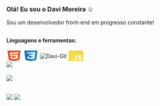 ### Olá! Eu sou o Davi Moreira :relaxed:
<p>Sou um desenvolvedor front-end em progresso constante!</p>

##

<h4>Linguagens e ferramentas:</h4>
<div style="display: inline_block">
  <img align="center" alt="Davi-HTML" height="28" width="40" src="https://raw.githubusercontent.com/devicons/devicon/master/icons/html5/html5-original.svg" />
  <img align="center" alt="Davi-CSS" height="28" width="40" src="https://raw.githubusercontent.com/devicons/devicon/master/icons/css3/css3-original.svg" />
  <img align="center" alt="Davi-Git" height="28" width="40" src="https://cdn.jsdelivr.net/gh/devicons/devicon/icons/git/git-original.svg" />
  <img align="center" alt="Davi-Js" height="28" width="40" src="https://raw.githubusercontent.com/devicons/devicon/master/icons/javascript/javascript-plain.svg" /><br>
</div>

<div>
  <a href="https://github.com/davimoreira06">
  <img height="180em" src="https://github-readme-stats.vercel.app/api?username=davimoreira06&show_icons=true&theme=tokyonight&include_all_commits=true&count_private=true"/>
</div>
  
  <br>
  
  <img height="160em" src="https://github-readme-stats.vercel.app/api/top-langs/?username=davimoreira06&layout=compact&show_icons=true&theme=tokyonight"/>
  
  ##
  
<div>
  <a href="https://www.linkedin.com/in/davi-moreira-a71587261/" target="_blank"><img src="https://img.shields.io/badge/-LinkedIn-%230077B5?style=for-the-badge&logo=linkedin&logoColor=white" target="_blank"></a>
  <a href = "mailto:davimoreira291273@gmail.com"><img src="https://img.shields.io/badge/-Gmail-%23333?style=for-the-badge&logo=gmail&logoColor=white" target="_blank"></a>
